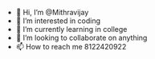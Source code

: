 - 👋 Hi, I’m @Mithravijay
- 👀 I’m interested in coding
- 🌱 I’m currently learning in college
- 💞️ I’m looking to collaborate on anything
- 📫 How to reach me 8122420922

<!---
Mithravijay/Mithravijay is a ✨ special ✨ repository because its `README.md` (this file) appears on your GitHub profile.
You can click the Preview link to take a look at your changes.
--->


